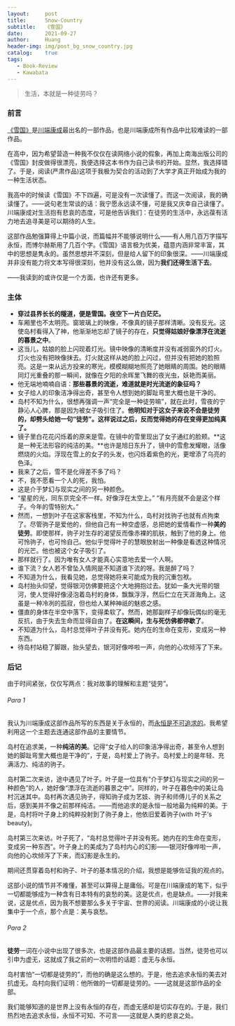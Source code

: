 ```yaml
---
layout:     post
title:      Snow-Country
subtitle:   《雪国》
date:       2021-09-27
author:     Huang
header-img: img/post_bg_snow_country.jpg
catalog:    true
tags:
   - Book-Review
   - Kawabata
---
```


> 生活，本就是一种徒劳吗？

### 前言
[《雪国》](https://book.douban.com/subject/24736899/)是[川端康成](https://xn--29s704loyd.com/2021/07/22/Yasunari-Kawabata/)最出名的一部作品，也是川端康成所有作品中比较难读的一部作品。

在高中，因为希望营造一种我不仅仅在读网络小说的假象，再加上南海出版公司的《雪国》封皮做得很漂亮，我便选择这本书作为自己读书的开始。显然，我选择错了。于是，阅读(严肃作品)这项于我极为契合的活动到了大学才真正开始成为我的一种生活状态。

我高中的时候读《雪国》不下四遍，可是没有一次读懂了。而这一次阅读，我的确读懂了。——说句老生常谈的话：我宁愿永远读不懂，可是我又庆幸自己读懂了。川端康成对生活抱有悲哀的态度，可是他告诉我们：在徒劳的生活中，永远葆有活力地去追寻美是可以期待的人生。

这部作品勉强算得上中篇小说，而篇幅并不能够说明什么——有人用几百万字描写永恒，而博尔赫斯用了几百个字。《雪国》语言极为优美，蕴意内涵非常丰富，其中的思想是隽永的。虽然思想并不深刻，但是给人留下的印象很深。——川端康成并非没有能力将文本写得很深刻，他并没有这么做，因为**我们还得生活下去**。

——我读到的或许仅是一个方面，也许还有更多。

### 主体
* **穿过县界长长的隧道，便是雪国。夜空下一片白茫茫。**
* 车厢里也不太明亮。窗玻璃上的映像，不像真的镜子那样清晰。没有反光。这使岛村看得入了神，他渐渐地忘却了镜子的存在，**只觉得姑娘好像漂浮在流逝的暮景之中**。
* 这当儿，姑娘的脸上闪现着灯光。镜中映像的清晰度并没有减弱窗外的灯火。灯火也没有把映像抹去。灯火就这样从她的脸上闪过，但并没有把她的脸照亮。这是一束从远方投来的寒光，模模糊糊地照亮了她眼睛的周围。她的眼睛同灯光重叠的那一瞬间，就像在夕阳的余晖里飞舞的夜光虫，妖艳而美丽。
* 他无端地喃喃自语：**那些暮景的流逝，难道就是时光流逝的象征吗？**
* 女子给人的印象洁净得出奇，甚至令人想到她的脚趾弯里大概也是干净的。
* 岛村不知为什么，很想再强调一声“完全是一种徒劳嘛”，就在此时，雪夜的宁静沁人心脾，那是因为被女子吸引住了。**他明知对于这女子来说不会是徒劳的，却劈头给她一句“徒劳”。这样说过之后，反而觉得她的存在变得更加纯真了。**
* 镜子里白花花闪烁着的原来是雪。在镜中的雪里现出了女子通红的脸颊。**这是一种无法形容的纯洁的美。**也许是旭日东升了，镜中的雪愈发耀眼，活像燃烧的火焰。浮现在雪上的女子的头发，也闪烁着紫色的光，更增添了乌亮的色泽。
* 我来了之后，雪不是化得差不多了吗？
* 不，我不愿看一个人的死，我怕。
* 这是介于梦幻与现实之间的另一种颜色。
* “星星的光，同东京完全不一样。好像浮在太空上。” “有月亮就不会是这个样子。今年的雪特别大。”
* 然而，一想到叶子在这家客栈里，不知为什么，岛村对找驹子也就有点拘束了。尽管驹子是爱他的，但他自己有一种空虚感，总把她的爱情看作一种**美的徒劳**。即使那样，驹子对生存的渴望反而像赤裸的肌肤，触到了他的身上。他可怜驹子，也可怜自己。他似乎觉得叶子的慧眼放射出一种像是看透这种情况的光芒。他也被这个女子吸引了。
* 那样就行了。因为唯有女人才能真心实意地去爱一个人啊。
* 谁下流？女人若不曾坠入情网是不知道谁下流的呀。我是醉了吗？
* 不知道为什么，我看见她，总觉得她将来可能成为我的沉重包袱。
* 岛村抬头仰望，觉得银河仿佛要把这个大地拥抱过去。犹如一条大光带的银河，使人觉得好像浸泡着岛村的身体，飘飘浮浮，然后伫立在天涯海角上。这虽是一种冷冽的孤寂，但也给人某种神祇的魅惑之感。
* 僵直的身体在半空中落下，变得柔软了。然而，她那副样子却像玩偶似的毫无反抗，由于失去生命而显得自由了。**在这瞬间，生与死仿佛都停歇了**。
* 不知道为什么，岛村总觉得叶子并没有死。她内在的生命在变形，变成另一种东西。
* 待岛村站稳了脚跟，抬头望去，银河好像哗啦一声，向他的心坎倾泻了下来。

### 后记
由于时间紧张，仅仅写两点：我对故事的理解和主题“徒劳”。

###### Para 1
我认为川端康成这部作品所写的东西是关于永恒的，而[永恒是不可追求的](https://xn--29s704loyd.com/2021/06/07/Essay-10/)。我希望利用这一个主题去连通这部作品的主要情节。

岛村在追求美，一种**纯洁的美**。记得“女子给人的印象洁净得出奇，甚至令人想到她的脚趾弯里大概也是干净的”，于是，岛村爱上了驹子。岛村爱上的是年轻、充满活力、纯洁的驹子。

岛村第二次来访，途中遇见了叶子。叶子是一位具有“介于梦幻与现实之间的另一种颜色”的人，她好像“漂浮在流逝的暮景之中”。同样的，叶子在暮色中的美让岛村沉迷其中。岛村再次遇见驹子，得知驹子成为艺妓、驹子和师傅儿子的关系之后，感到美并不像之前那样纯洁。——而他追求的是永恒一般地最为纯粹的美。于是，岛村将叶子身上的纯粹投射到了驹子身上，他依旧爱着驹子(with 叶子’s beauty)。

岛村第三次来访。叶子死了，“岛村总觉得叶子并没有死。她内在的生命在变形，变成另一种东西”。叶子身上的美成为了岛村内心的幻影——银河好像哗啦一声，向他的心坎倾泻了下来，而幻影是永生的。

期间还贯穿着岛村和驹子、叶子的基本情况的介绍，我想是能够佐证我的观点的。

这部小说的情节并不难懂，甚至可以算得上是庸俗。可是在川端康成的笔下，似乎一切都能够成为一种含有日本特有的哀愁的美。这是优点，也是缺点。——对我来说，这是优点，因为我不想要那么多关于宇宙、世界的阅读。川端康成的小说让我集中于一个点，那个点是：美与哀愁。

###### Para 2
**徒劳**一词在小说中出现了很多次，也是这部作品最主要的话题。当然，徒劳也可以引申为虚无，这就成了我之前的一次明悟的话题：虚无与永恒。

岛村害怕“一切都是徒劳的”，而他的确是这么想的。于是，他去追求永恒的美去对抗虚无。岛村向我们证明：他所做的一切都是徒劳的。——这就是这部作品的全部。

我们能够知道的是世界上没有永恒的存在，而虚无感却是切实存在的。于是，我们热烈地去追求永恒，永恒不可知、不可言——这就是人类的悲哀之处。

